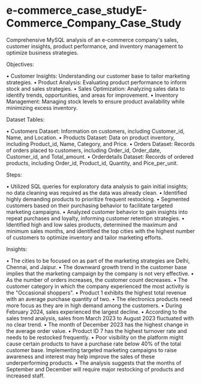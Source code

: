 # e-commerce_case_studyE-Commerce_Company_Case_Study
Comprehensive MySQL analysis of an e-commerce company's sales, customer insights, product performance, and inventory management to optimize business strategies.

Objectives:

• Customer Insights: Understanding our customer base to tailor marketing strategies.
• Product Analysis: Evaluating product performance to inform stock and sales strategies.
• Sales Optimization: Analyzing sales data to identify trends, opportunities, and areas for improvement.
• Inventory Management: Managing stock levels to ensure product availability while minimizing excess inventory.

Dataset Tables:

• Customers Dataset: Information on customers, including Customer_id, Name, and Location.
• Products Dataset: Data on product inventory, including Product_id, Name, Category, and Price.
• Orders Dataset: Records of orders placed to customers, including Order_id, Order_date, Customer_id, and Total_amount.
• Orderdetails Dataset: Records of ordered products, including Order_id, Product_id, Quantity, and Pice_per_unit.

Steps:

• Utilized SQL queries for exploratory data analysis to gain initial insights; no data cleaning was required as the data was already clean.
• Identified highly demanding products to prioritize frequent restocking.
• Segmented customers based on their purchasing behavior to facilitate targeted marketing campaigns.
• Analyzed customer behavior to gain insights into repeat purchases and loyalty, informing customer retention strategies.
• Identified high and low sales products, determined the maximum and minimum sales months, and identified the top cities with the highest number of customers to optimize inventory and tailor marketing efforts.

Insights:

• The cities to be focused on as part of the marketing strategies are Delhi, Chennai, and Jaipur.
• The downward growth trend in the customer base implies that the marketing campaign by the company is not very effective.
• As the number of orders increases, the customer count decreases.
• The customer category in which the company experienced the most activity is the "Occasional shoppers".
• Product 1 exhibits the highest total revenue with an average purchase quantity of two.
• The electronics products need more focus as they are in high demand among the customers.
• During February 2024, sales experienced the largest decline.
• According to the sales trend analysis, sales from March 2023 to August 2023 fluctuated with no clear trend.
• The month of December 2023 has the highest change in the average order value.
• Product ID 7 has the highest turnover rate and needs to be restocked frequently.
• Poor visibility on the platform might cause certain products to have a purchase rate below 40% of the total customer base. Implementing targeted marketing campaigns to raise awareness and interest may help 
  improve the sales of these underperforming products.
• The analysis suggests that the months of September and December will require major restocking of products and increased staff.

